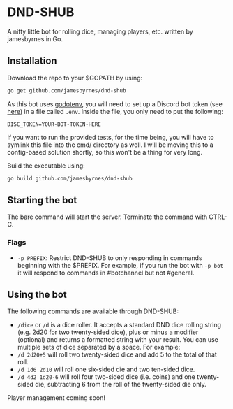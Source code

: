 # DND-SHUB

A nifty little bot for rolling dice, managing players, etc. written by jamesbyrnes in Go.

## Installation

Download the repo to your $GOPATH by using:

```sh
go get github.com/jamesbyrnes/dnd-shub
```

As this bot uses [godotenv](https://github.com/joho/godotenv), you will need to set up a Discord bot token (see [here](https://discordapp.com/developers/docs/topics/oauth2#bots)) in a file called ```.env```. Inside the file, you only need to put the following:

```
DISC_TOKEN=YOUR-BOT-TOKEN-HERE
```

If you want to run the provided tests, for the time being, you will have to symlink this file into the cmd/ directory as well. I will be moving this to a config-based solution shortly, so this won't be a thing for very long.

Build the executable using:
```sh
go build github.com/jamesbyrnes/dnd-shub
```

## Starting the bot
The bare command will start the server. Terminate the command with CTRL-C.

### Flags
* ```-p PREFIX```: Restrict DND-SHUB to only responding in commands beginning with the $PREFIX. For example, if you run the bot with ```-p bot``` it will respond to commands in #botchannel but not #general.

## Using the bot
The following commands are available through DND-SHUB:
* ```/dice``` or ```/d``` is a dice roller. It accepts a standard DND dice rolling string (e.g. 2d20 for two twenty-sided dice), plus or minus a modifier (optional) and returns a formatted string with your result. You can use multiple sets of dice separated by a space. For example:
 * ```/d 2d20+5``` will roll two twenty-sided dice and add 5 to the total of that roll.
 * ```/d 1d6 2d10``` will roll one six-sided die and two ten-sided dice.
 * ```/d 4d2 1d20-6``` will roll four two-sided dice (i.e. coins) and one twenty-sided die, subtracting 6 from the roll of the twenty-sided die only.

Player management coming soon!